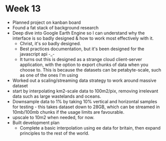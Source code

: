 # Week 13

- Planned project on kanban board 
- Found a fat stack of background research 
- Deep dive into Google Earth Engine so I can understand why the interface is so badly designed & how to work most effectively with it.
  - Christ, it's *so* badly designed.
  - Best practices documentation, but it's been designed for the javascript api -\_-
  - It turns out this is designed as a strange cloud client-server application, with the option to export chunks of data when you choose to. This is because the datasets can be petabyte-scale, such as one of the ones I'm using
-  Worked out a scaling/streaming data strategy to work around massive dataset
  - start by interpolating km2-scale data to 100m2/pix, removing irrelevant data such as large wastelands and oceans. 
  - Downsample data to 1% by taking 10% vertical and horizontal samples for testing - this takes dataset down to 28GB, which can be streamed in 10mb/100mb chunks if the usage limits are favourable. 
  - upscale to 10m2 when needed, for now.
- Built development plan 
  - Complete a basic interpolation using ee data for britain, then expand principles to the rest of the world.  
